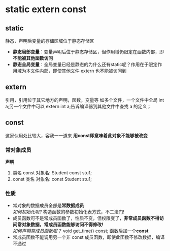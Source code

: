 # static extern const

## static
静态，声明后变量的存储区域位于静态存储区
- **静态局部变量**：变量声明后位于静态存储区，但作用域仍限定在函数内部，即**不能被其他函数访问**
- **静态全局变量**：全局变量已经是静态的为什么还有static呢？作用在于限定作用域为本文件内部，即使其他文件 extern 也不能被访问到


## extern
引用，引用位于其它地方的声明，函数，变量等
如多个文件，一个文件中全局 int a;另一个文件中可以 extern int a;告诉编译器到其他文件中查找 a 的定义；


## const
这家伙用处比较大，容我一一道来
**用const即意味着此对象不能够被改变**
### 常对象成员 
**声明**
1. 类名 const 对象名: Student const stu1;  
2. const 类名 对象名: const Student stu1;  

### 性质
- 常对象的数据成员全部是**常数据成员**     
*如何初始化呢?*   构造函数的参数初始化表方式，不二法门!  
- 成员函数可不是常成员函数了，性质不变，但权限变了，**非常成员函数不得访问常对象数据，常成员函数能够访问不得修改!**     
*如何声明常成员函数呢？*   void get_time() const; 函数后加一个**const**      
- 常成员函数不能调用另一个非 const 成员函数，即使此函数不修改数据，编译不通过
